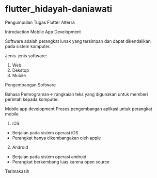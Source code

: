 # flutter_hidayah-daniawati
Pengumpulan Tugas Flutter Alterra

Introduction Mobile App Development

Software adalah perangkat lunak yang tersimpan dan dapat dikendalikan pada sistem komputer.

Jenis-jenis software:
1. Web 
2. Dekstop
3. Mobile

Pengembangan Software

Bahasa Pemrograman-> rangkaian teks yang digunakan untuk memberi perintah kepada komputer.

Mobile app development 
Proses pengembangan aplikasi untuk perangkat mobile
1. iOS
- Berjalan pada sistem operasi iOS
- Perangkat hanya dikembangakan oleh apple

2. Android
- Berjalan pada sistem operasi android
- Perangkat berkembang luas karena open source

Terimakasih